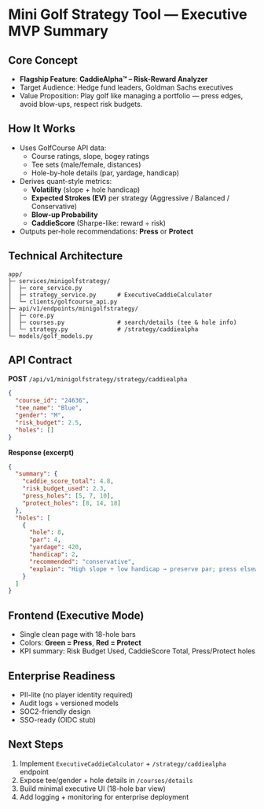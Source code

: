 # Mini Golf Strategy Tool — Executive MVP Summary

## Core Concept
- **Flagship Feature**: **CaddieAlpha™ – Risk-Reward Analyzer**
- Target Audience: Hedge fund leaders, Goldman Sachs executives
- Value Proposition: Play golf like managing a portfolio — press edges, avoid blow-ups, respect risk budgets.

## How It Works
- Uses GolfCourse API data:
  - Course ratings, slope, bogey ratings
  - Tee sets (male/female, distances)
  - Hole-by-hole details (par, yardage, handicap)
- Derives quant-style metrics:
  - **Volatility** (slope + hole handicap)
  - **Expected Strokes (EV)** per strategy (Aggressive / Balanced / Conservative)
  - **Blow-up Probability**
  - **CaddieScore** (Sharpe-like: reward ÷ risk)
- Outputs per-hole recommendations: **Press** or **Protect**

## Technical Architecture
```
app/
├─ services/minigolfstrategy/
│  ├─ core_service.py
│  ├─ strategy_service.py      # ExecutiveCaddieCalculator
│  └─ clients/golfcourse_api.py
├─ api/v1/endpoints/minigolfstrategy/
│  ├─ core.py
│  ├─ courses.py               # search/details (tee & hole info)
│  └─ strategy.py              # /strategy/caddiealpha
└─ models/golf_models.py
```

## API Contract
**POST** `/api/v1/minigolfstrategy/strategy/caddiealpha`
```json
{
  "course_id": "24636",
  "tee_name": "Blue",
  "gender": "M",
  "risk_budget": 2.5,
  "holes": []
}
```

**Response (excerpt)**
```json
{
  "summary": {
    "caddie_score_total": 4.8,
    "risk_budget_used": 2.3,
    "press_holes": [5, 7, 10],
    "protect_holes": [8, 14, 18]
  },
  "holes": [
    {
      "hole": 8,
      "par": 4,
      "yardage": 420,
      "handicap": 2,
      "recommended": "conservative",
      "explain": "High slope + low handicap → preserve par; press elsewhere."
    }
  ]
}
```

## Frontend (Executive Mode)
- Single clean page with 18-hole bars
- Colors: **Green = Press**, **Red = Protect**
- KPI summary: Risk Budget Used, CaddieScore Total, Press/Protect holes

## Enterprise Readiness
- PII-lite (no player identity required)
- Audit logs + versioned models
- SOC2-friendly design
- SSO-ready (OIDC stub)

## Next Steps
1. Implement `ExecutiveCaddieCalculator` + `/strategy/caddiealpha` endpoint
2. Expose tee/gender + hole details in `/courses/details`
3. Build minimal executive UI (18-hole bar view)
4. Add logging + monitoring for enterprise deployment
